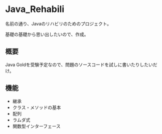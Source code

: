 # Java_Rehabili
名前の通り、Javaのリハビリのためのプロジェクト。

基礎の基礎から思い出したいので、作成。

## 概要
Java Goldを受験予定なので、問題のソースコードを試しに書いたりしたいだけ。

## 機能
- 継承
- クラス・メソッドの基本
- 配列
- ラムダ式
- 関数型インターフェース

